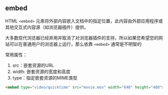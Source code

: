 
## embed
HTML `<embed>` 元素将外部内容嵌入文档中的指定位置，此内容由外部应用程序或其他交互式内容源（如浏览器插件）提供。

大多数现代浏览器已经弃用并取消了对浏览器插件的支持，所以如果您希望您的网站可以在普通用户的浏览器上运行，那么依靠 `<embed>` 通常是不明智的

常用属性：
1. src：嵌套资源的URL
2. width: 嵌套资源的宽度和高度
3. type：指定嵌套资源的MIME类型
```html
<embed type="video/quicktime" src="movie.mov" width="640" height="480">
```